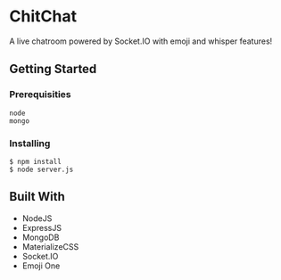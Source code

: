 # ChitChat
A live chatroom powered by Socket.IO with emoji and whisper features!

## Getting Started

### Prerequisities

```
node
mongo
```

### Installing

```
$ npm install
$ node server.js
```
## Built With

* NodeJS
* ExpressJS
* MongoDB
* MaterializeCSS
* Socket.IO
* Emoji One
